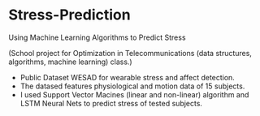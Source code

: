 # Stress-Prediction
Using Machine Learning Algorithms to Predict Stress

(School project for Optimization in Telecommunications (data structures, algorithms, machine learning) class.)

- Public Dataset WESAD for wearable stress and affect detection. 
- The datased features physiological and motion data of 15 subjects. 
- I used Support Vector Macines (linear and non-linear) algorithm and LSTM Neural Nets to predict stress of tested subjects.
